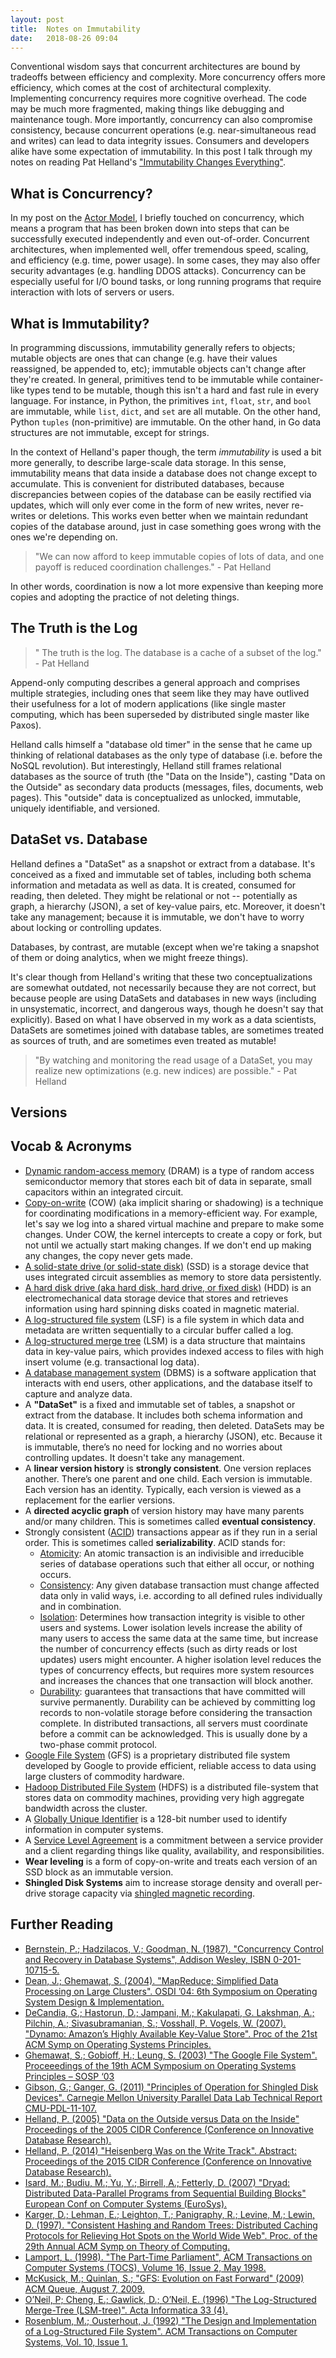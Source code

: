 ```yaml
---
layout: post
title:  Notes on Immutability
date:   2018-08-26 09:04
---
```


Conventional wisdom says that concurrent architectures are bound by tradeoffs between efficiency and complexity. More concurrency offers more efficiency, which comes at the cost of architectural complexity. Implementing concurrency requires more cognitive overhead. The code may be much more fragmented, making things like debugging and maintenance tough. More importantly, concurrency can also compromise consistency, because concurrent operations (e.g. near-simultaneous read and writes) can lead to data integrity issues. Consumers and developers alike have some expectation of immutability. In this post I talk through my notes on reading Pat Helland's ["Immutability Changes Everything"](http://cidrdb.org/cidr2015/Papers/CIDR15_Paper16.pdf).


## What is Concurrency?

In my post on the [Actor Model](https://rebeccabilbro.github.io/actor-model/), I briefly touched on concurrency, which means a program that has been broken down into steps that can be successfully executed independently and even out-of-order. Concurrent architectures, when implemented well, offer tremendous speed, scaling, and efficiency (e.g. time, power usage). In some cases, they may also offer security advantages (e.g. handling DDOS attacks). Concurrency can be especially useful for I/O bound tasks, or long running programs that require interaction with lots of servers or users.

## What is Immutability?

In programming discussions, immutability generally refers to objects; mutable objects are ones that can change (e.g. have their values reassigned, be appended to, etc); immutable objects can't change after they're created. In general, primitives tend to be immutable while container-like types tend to be mutable, though this isn't a hard and fast rule in every language. For instance, in Python, the primitives `int`, `float`, `str`, and `bool` are immutable, while `list`, `dict`, and `set` are all mutable. On the other hand, Python `tuples` (non-primitive) are immutable. On the other hand, in Go data structures are not immutable, except for strings.

In the context of Helland's paper though, the term *immutability* is used a bit more generally, to describe large-scale data storage. In this sense, immutability means that data inside a database does not change except to accumulate. This is convenient for distributed databases, because discrepancies between copies of the database can be easily rectified via updates, which will only ever come in the form of new writes, never re-writes or deletions. This works even better when we maintain redundant copies of the database around, just in case something goes wrong with the ones we're depending on.

> "We can now afford to keep immutable copies of lots of data, and
one payoff is reduced coordination challenges." - Pat Helland

In other words, coordination is now a lot more expensive than keeping more copies and adopting the practice of not deleting things.

##  The Truth is the Log

> " The truth is the log. The database is a cache of a subset of the log." - Pat Helland

Append-only computing describes a general approach and comprises multiple strategies, including ones that seem like they may have outlived their usefulness for a lot of modern applications (like single master computing, which has been superseded by distributed single master like Paxos).

Helland calls himself a "database old timer" in the sense that he came up thinking of relational databases as the only type of database (i.e. before the NoSQL revolution). But interestingly, Helland still frames relational databases as the source of truth (the "Data on the Inside"), casting "Data on the Outside" as secondary data products (messages, files, documents, web pages). This "outside" data is conceptualized as unlocked, immutable, uniquely identifiable, and versioned.

## DataSet vs. Database

Helland defines a "DataSet" as a snapshot or extract from a database. It's conceived as a fixed and immutable set of tables, including both schema information and metadata as well as data. It is created, consumed for reading, then deleted. They might be relational or not -- potentially as graph, a hierarchy (JSON), a set of key-value pairs, etc. Moreover, it doesn't take any management; because it is immutable, we don't have to worry about locking or controlling updates.

Databases, by contrast, are mutable (except when we're taking a snapshot of them or doing analytics, when we might freeze things).

It's clear though from Helland's writing that these two conceptualizations are somewhat outdated, not necessarily because they are not correct, but because people are using DataSets and databases in new ways (including in unsystematic, incorrect, and dangerous ways, though he doesn't say that explicitly). Based on what I have observed in my work as a data scientists, DataSets are sometimes joined with database tables, are sometimes treated as sources of truth, and are sometimes even treated as mutable!

> "By watching and monitoring the read usage of a DataSet, you may
realize new optimizations (e.g. new indices) are possible." - Pat Helland

## Versions



## Vocab & Acronyms

 - [Dynamic random-access memory](https://en.wikipedia.org/wiki/Dynamic_random-access_memory) (DRAM) is a type of random access semiconductor memory that stores each bit of data in separate, small capacitors within an integrated circuit.
 - [Copy-on-write](https://en.wikipedia.org/wiki/Copy-on-write) (COW) (aka implicit sharing or shadowing) is a technique for coordinating modifications in a memory-efficient way. For example, let's say we log into a shared virtual machine and prepare to make some changes. Under COW, the kernel intercepts to create a copy or fork, but not until we actually start making changes. If we don't end up making any changes, the copy never gets made.
 - [A solid-state drive (or solid-state disk)](https://en.wikipedia.org/wiki/Solid-state_drive) (SSD) is a storage device that uses integrated circuit assemblies as memory to store data persistently.
 - [A hard disk drive (aka hard disk, hard drive, or fixed disk)](https://en.wikipedia.org/wiki/Hard_disk_drive) (HDD) is an electromechanical data storage device that stores and retrieves information using hard spinning disks coated in magnetic material.
 - [A log-structured file system](https://en.wikipedia.org/wiki/Log-structured_file_system) (LSF) is a file system in which data and metadata are written sequentially to a circular buffer called a log.
 - [A log-structured merge tree](https://en.wikipedia.org/wiki/Log-structured_merge-tree) (LSM) is a data structure that maintains data in key-value pairs, which provides indexed access to files with high insert volume (e.g. transactional log data).
 - [A database management system](https://en.wikipedia.org/wiki/Database) (DBMS) is a software application that interacts with end users, other applications, and the database itself to capture and analyze data.
 - A **"DataSet"** is a fixed and immutable set of tables, a snapshot or extract from the database. It includes both schema information and data. It is created, consumed for reading, then deleted. DataSets may be relational or represented as a graph, a hierarchy (JSON), etc. Because it is immutable, there’s no need for locking and no worries about controlling updates. It doesn't take any management.
 - A **linear version history** is **strongly consistent**. One version replaces another. There’s one parent and one child. Each version is immutable. Each version has an identity. Typically, each version is viewed as a replacement for the earlier versions.
 - A **directed acyclic graph** of version history may have many parents and/or many children. This is sometimes called **eventual consistency**.
 - Strongly consistent ([ACID](https://en.wikipedia.org/wiki/ACID_(computer_science))) transactions appear as if they run in a serial order. This is sometimes called **serializability**. ACID stands for:
    - [Atomicity](https://en.wikipedia.org/wiki/Atomicity_(database_systems)): An atomic transaction is an indivisible and irreducible series of database operations such that either all occur, or nothing occurs.
    - [Consistency](https://en.wikipedia.org/wiki/Consistency_(database_systems)): Any given database transaction must change affected data only in valid ways, i.e. according to all defined rules individually and in combination.
    - [Isolation](https://en.wikipedia.org/wiki/Isolation_(database_systems)):  Determines how transaction integrity is visible to other users and systems. Lower isolation levels increase the ability of many users to access the same data at the same time, but increase the number of concurrency effects (such as dirty reads or lost updates) users might encounter. A higher isolation level reduces the types of concurrency effects, but requires more system resources and increases the chances that one transaction will block another.
    - [Durability](https://en.wikipedia.org/wiki/Durability_(database_systems)): guarantees that transactions that have committed will survive permanently. Durability can be achieved by committing log records to non-volatile storage before considering the transaction complete. In distributed transactions, all servers must coordinate before a commit can be acknowledged. This is usually done by a two-phase commit protocol.
 - [Google File System](https://en.wikipedia.org/wiki/Google_File_System) (GFS) is a proprietary distributed file system developed by Google to provide efficient, reliable access to data using large clusters of commodity hardware.
 - [Hadoop Distributed File System](https://en.wikipedia.org/wiki/Apache_Hadoop) (HDFS) is a distributed file-system that stores data on commodity machines, providing very high aggregate bandwidth across the cluster.
- A [Globally Unique Identifier](https://en.wikipedia.org/wiki/Universally_unique_identifier) is a 128-bit number used to identify information in computer systems.
- A [Service Level Agreement](https://en.wikipedia.org/wiki/Service-level_agreement) is a commitment between a service provider and a client regarding things like quality, availability, and responsibilities.
- **Wear leveling** is a form of copy-on-write and treats each version
of an SSD block as an immutable version.
- **Shingled Disk Systems** aim to increase storage density and overall per-drive storage capacity via [shingled magnetic recording](https://en.wikipedia.org/wiki/Shingled_magnetic_recording).

## Further Reading

 - [Bernstein, P.; Hadzilacos, V.; Goodman, N. (1987).
"Concurrency Control and Recovery in Database Systems",
Addison Wesley, ISBN 0-201-10715-5.](https://www.researchgate.net/publication/31637827_Concurrency_Control_and_Recovery_in_Database_Systems_PA_Bernstein_et_al)
- [Dean, J.; Ghemawat, S. (2004). "MapReduce; Simplified
Data Processing on Large Clusters". OSDI ’04: 6th
Symposium on Operating System Design & Implementation.](https://static.googleusercontent.com/media/research.google.com/en//archive/mapreduce-osdi04.pdf)
- [DeCandia, G.; Hastorun, D.; Jampani, M.; Kakulapati, G.
Lakshman, A.; Pilchin, A.; Sivasubramanian, S.; Vosshall, P.
Vogels, W. (2007). "Dynamo: Amazon’s Highly Available
Key-Value Store". Proc of the 21st ACM Symp on Operating
Systems Principles.](https://www.allthingsdistributed.com/files/amazon-dynamo-sosp2007.pdf)
- [Ghemawat, S.; Gobioff, H.; Leung, S. (2003) "The Google
File System". Proceeedings of the 19th ACM Symposium on
Operating Systems Principles – SOSP ‘03](https://static.googleusercontent.com/media/research.google.com/en//archive/gfs-sosp2003.pdf)
- [Gibson, G.; Ganger, G. (2011) "Principles of Operation for
Shingled Disk Devices". Carnegie Mellon University
Parallel Data Lab Technical Report CMU-PDL-11-107.](http://citeseerx.ist.psu.edu/viewdoc/download?doi=10.1.1.206.3824&rep=rep1&type=pdf)
- [Helland, P. (2005) "Data on the Outside versus Data on the
Inside" Proceedings of the 2005 CIDR Conference
(Conference on Innovative Database Research).](http://cidrdb.org/cidr2005/papers/P12.pdf)
- [Helland, P. (2014) "Heisenberg Was on the Write Track".
Abstract: Proceedings of the 2015 CIDR Conference
(Conference on Innovative Database Research).](https://pdfs.semanticscholar.org/edbd/0aa0a6aece5ded955a6b6cf96c5e023ac899.pdf)
- [Isard, M.; Budiu, M.; Yu, Y.; Birrell, A.; Fetterly, D. (2007)
"Dryad: Distributed Data-Parallel Programs from Sequential
Building Blocks" European Conf on Computer Systems
(EuroSys).](https://www.microsoft.com/en-us/research/wp-content/uploads/2007/03/eurosys07.pdf)
- [Karger, D.; Lehman, E.; Leighton, T.; Panigraphy, R.;
Levine, M.; Lewin, D. (1997). "Consistent Hashing and
Random Trees: Distributed Caching Protocols for Relieving
Hot Spots on the World Wide Web". Proc. of the 29th
Annual ACM Symp on Theory of Computing.](https://www.akamai.com/es/es/multimedia/documents/technical-publication/consistent-hashing-and-random-trees-distributed-caching-protocols-for-relieving-hot-spots-on-the-world-wide-web-technical-publication.pdf)
- [Lamport, L. (1998). "The Part-Time Parliament",
ACM Transactions on Computer Systems (TOCS), Volume
16, Issue 2, May 1998.](https://lamport.azurewebsites.net/pubs/lamport-paxos.pdf)
- [McKusick, M.; Quinlan, S.; "GFS: Evolution on Fast
Forward" (2009) ACM Queue, August 7, 2009.](https://queue.acm.org/detail.cfm?id=1594206)
- [O’Neil, P; Cheng, E.; Gawlick, D.; O’Neil, E. (1996) "The
Log-Structured Merge-Tree (LSM-tree)". Acta Informatica 33 (4).](https://www.cs.umb.edu/~poneil/lsmtree.pdf)
- [Rosenblum, M.; Ousterhout, J. (1992) "The Design and
Implementation of a Log-Structured File System". ACM
Transactions on Computer Systems, Vol. 10, Issue 1.](https://people.eecs.berkeley.edu/~brewer/cs262/LFS.pdf)
